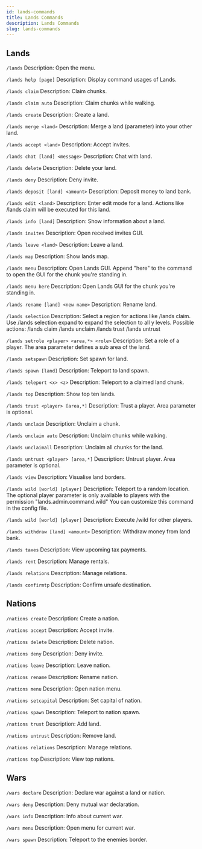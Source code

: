 ```yaml
---
id: lands-commands
title: Lands Commands
description: Lands Commands
slug: lands-commands
---
```


## Lands
`/lands`
Description: Open the menu.

`/lands help [page]`
Description: Display command usages of Lands.

`/lands claim`
Description: Claim chunks.

`/lands claim auto`
Description: Claim chunks while walking.

`/lands create`
Description: Create a land.

`/lands merge <land>`
Description: Merge a land (parameter) into your other land.

`/lands accept <land>`
Description: Accept invites.

`/lands chat [land] <message>`
Description: Chat with land.

`/lands delete`
Description: Delete your land.

`/lands deny`
Description: Deny invite.

`/lands deposit [land] <amount>`
Description: Deposit money to land bank.

`/lands edit <land>`
Description: Enter edit mode for a land.
Actions like /lands claim will be executed for this land.

`/lands info [land]`
Description: Show information about a land.

`/lands invites`
Description: Open received invites GUI.

`/lands leave <land>`
Description: Leave a land.

`/lands map`
Description: Show lands map.

`/lands menu`
Description: Open Lands GUI.
Append "here" to the command to open the GUI
for the chunk you're standing in.

`/lands menu here`
Description: Open Lands GUI for the chunk you're standing in.

`/lands rename [land] <new name>`
Description: Rename land.

`/lands selection`
Description: Select a region for actions like /lands claim.
Use /lands selection expand to expand the selection to all y levels.
Possible actions:
/lands claim
/lands unclaim
/lands trust
/lands untrust

`/lands setrole <player> <area,*> <role>`
Description: Set a role of a player.
The area parameter defines a sub area of the land.

`/lands setspawn`
Description: Set spawn for land.

`/lands spawn [land]`
Description: Teleport to land spawn.

`/lands teleport <x> <z>`
Description: Teleport to a claimed land chunk.

`/lands top`
Description: Show top ten lands.

`/lands trust <player> [area,*]`
Description: Trust a player.
Area parameter is optional.

`/lands unclaim`
Description: Unclaim a chunk.

`/lands unclaim auto`
Description: Unclaim chunks while walking.

`/lands unclaimall`
Description: Unclaim all chunks for the land.

`/lands untrust <player> [area,*]`
Description: Untrust player.
Area parameter is optional.

`/lands view`
Description: Visualise land borders.

`/lands wild [world] [player]`
Description: Teleport to a random location. The optional player parameter is
only available to players with the permission "lands.admin.command.wild"
You can customize this command in the config file.

`/lands wild [world] [player]`
Description: Execute /wild for other players.

`/lands withdraw [land] <amount>`
Description: Withdraw money from land bank.

`/lands taxes`
Description: View upcoming tax payments.

`/lands rent`
Description: Manage rentals.

`/lands relations`
Description: Manage relations.

`/lands confirmtp`
Description: Confirm unsafe destination.

## Nations
`/nations create`
Description: Create a nation.

`/nations accept`
Description: Accept invite.

`/nations delete`
Description: Delete nation.

`/nations deny`
Description: Deny invite.

`/nations leave`
Description: Leave nation.

`/nations rename`
Description: Rename nation.

`/nations menu`
Description: Open nation menu.

`/nations setcapital`
Description: Set capital of nation.

`/nations spawn`
Description: Teleport to nation spawn.

`/nations trust`
Description: Add land.

`/nations untrust`
Description: Remove land.

`/nations relations`
Description: Manage relations.

`/nations top`
Description: View top nations.

## Wars
`/wars declare`
Description: Declare war against a land or nation.

`/wars deny`
Description: Deny mutual war declaration.

`/wars info`
Description: Info about current war.

`/wars menu`
Description: Open menu for current war.

`/wars spawn`
Description: Teleport to the enemies border.
